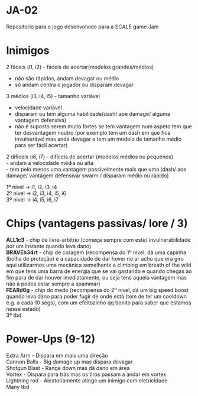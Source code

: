 # JA-02
Repositorio para o jogo desenvolvido para a SCALE game Jam  
  
# Inimigos
  
2 fáceis (i1, i2)      	- fáceis de acertar(modelos grandes/médios)  
- não são rápidos, andam devagar ou médio  
- só andam contra o jogador ou disparam devagar  
  
3 médios (i3, i4, i5) 	- tamanho variável  
- velocidade variável    
- disparam ou tem alguma habilidade(dash/ aoe damage/ alguma vantagem defensiva)  
- não é suposto serem muito fortes se tem vantagem num aspeto tem que ter desvantagem noutro (por exemplo tem um dash em que fica invulnerável mas anda devagar e tem um modelo de tamanho médio para ser fácil acertar)  
  
2 dificeis (i6, i7)	- difíceis de acertar (modelos médios ou pequenos)  
			- andam a velocidade média ou alta  
			- tem pelo menos uma vantagem possivelmente mais que uma (dash/ aoe damage/ vantagem defensiva/ swarm / disparam médio ou rápido)  
  
1º nível -> i1, i2, i3, i4  
2º nível -> i2, i3, i4, i5, i6  
3º nível -> i4, i5, i6, i7  
  
# Chips (vantagens passivas/ lore / 3)  
**ALL1c3** - chip de livre-arbítrio  (começa sempre com este/ invulnerabilidade por um instante quando leva dano)  
**BRAVEh34rt** - chip de coragem (recompensa do 1º nível, dá uma capinha (bolha de proteção) e a capacidade de dar hover no ar acho que era giro aqui utilizarmos uma mecânica semelhante a climbing em breath of the wild em que tens uma barra de energia que se vai gastando e quando chegas ao fim para de dar houver imediatamente, ou seja tens aquela vantagem mas não a podes estar sempre a spammar)  
**FEARd0g** - chip do medo (recompensa do 2º nível, dá um big speed boost quando leva dano para poder fugir de onde está (tem de ter um cooldown e.g. a cada 10 segs), com um efeitozinho qq bonito para saber que estamos nesse estado)  
3º tbd  
  
# Power-Ups (9-12)  
Extra Arm - Dispara em mais uma direção  
Cannon Balls - Big damage up mas dispara devagar  
Shotgun Blast - Range down mas dá dano em área  
Vortex - Dispara para trás mas os tiros passam a andar em vortex  
Lightning rod - Aleatoriamente atinge um inimigo com eletricidade  
Many tbd  

